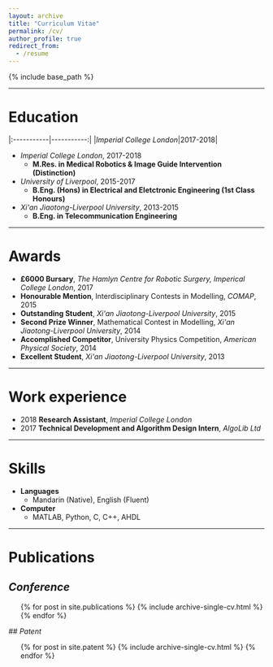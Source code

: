 ```yaml
---
layout: archive
title: "Curriculum Vitae"
permalink: /cv/
author_profile: true
redirect_from:
  - /resume
---
```


{% include base_path %}

<hr class="hr3"/>

# Education

|:-----------|-----------:|
|<i>Imperial College London</i>|2017-2018|

  
* <left><i>Imperial College London</i></left>, <right>2017-2018</right>
  * <b>M.Res. in Medical Robotics & Image Guide Intervention (Distinction)</b>
* <i>University of Liverpool</i>, 2015-2017
  * <b>B.Eng. (Hons) in Electrical and Eletctronic Engineering (1st Class Honours)</b>
* <i>Xi'an Jiaotong-Liverpool University</i>, 2013-2015
  * <b>B.Eng. in Telecommunication Engineering</b>
 
---

# Awards

* <b>£6000 Bursary</b>, <i>The Hamlyn Centre for Robotic Surgery, Imperical College London</i>, 2017
* <b>Honourable Mention</b>, Interdisciplinary Contests in Modelling, <i>COMAP</i>, 2015
* <b>Outstanding Student</b>, <i>Xi'an Jiaotong-Liverpool University</i>, 2015
* <b>Second Prize Winner</b>, Mathematical Contest in Modelling, <i>Xi'an Jiaotong-Liverpool University</i>, 2014
* <b>Accomplished Competitor</b>, University Physics Competition, <i>American Physical Society</i>, 2014
* <b>Excellent Student</b>, <i>Xi'an Jiaotong-Liverpool University</i>, 2013

---

# Work experience

* 2018 <b>Research Assistant</b>, <i>Imperial College London</i>
* 2017 <b>Technical Development and Algorithm Design Intern</b>, <i>AlgoLib Ltd</i>
  
---

# Skills

* <b>Languages</b>
  * Mandarin (Native), English (Fluent)
* <b>Computer</b>
  * MATLAB, Python, C, C++, AHDL
  
---

# Publications

## <i>Conference</i>
  <ul>{% for post in site.publications %}
    {% include archive-single-cv.html %}
  {% endfor %}</ul>
## <i>Patent</i>
  <ul>{% for post in site.patent %}
    {% include archive-single-cv.html %}
  {% endfor %}</ul>

<br />

